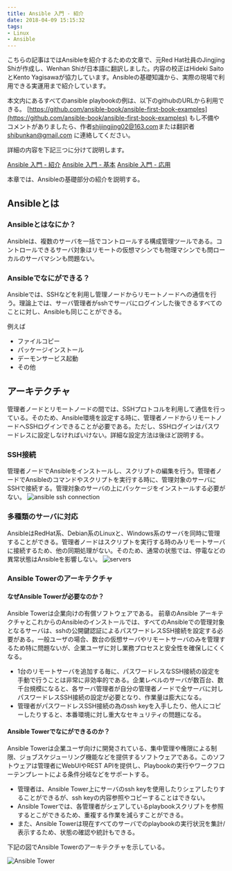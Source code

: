 ```yaml
---
title: Ansible 入門 - 紹介
date: 2018-04-09 15:15:32
tags:
- Linux
- Ansible
---
```


こちらの記事はではAnsibleを紹介するための文章で、元Red Hat社員のJingjing Shiが作成し、Wenhan Shiが日本語に翻訳しました。内容の校正はHideki SaitoとKento Yagisawaが協力しています。Ansibleの基礎知識から、実際の現場で利用できる実運用まで紹介しています。

本文内にあるすべてのansible playbookの例は、以下のgithubのURLから利用できる。
[https://github.com/ansible-book/ansible-first-book-examples](https://github.com/ansible-book/ansible-first-book-examples)
もし不備やコメントがありましたら、作者[shijingjing02@163.com](mailto:shijingjing02@163.com)または翻訳者[shibunkan@gmail.com](mailto:shibunkan@gmail.com) に連絡してください。

詳細の内容を下記三つに分けて説明します。

[Ansible 入門 - 紹介](http://wenhan.blog/2018/04/09/Getting-started-with-Ansible-JP-intro/)
[Ansible 入門 - 基本](http://wenhan.blog/2018/04/09/Getting-started-with-Ansible-JP-basic/)
[Ansible 入門 - 応用](http://wenhan.blog/2018/04/09/Getting-started-with-Ansible-JP-adv/)

本章では、Ansibleの基礎部分の紹介を説明する。

## Ansibleとは

### Ansibleとはなにか？

Ansibleは、複数のサーバを一括でコントロールする構成管理ツールである。コントロールできるサーバ対象はリモートの仮想マシンでも物理マシンでも問ローカルのサーバマシンも問題ない。

### Ansibleでなにができる？

Ansibleでは、SSHなどを利用し管理ノードからリモートノードへの通信を行う。理論上では、サーバ管理者がsshでサーバにログインした後できるすべてのことに対し、Ansibleも同じことができる。

例えば

* ファイルコピー
* パッケージインストール
* デーモンサービス起動
* その他

## アーキテクチャ

管理者ノードとリモートノードの間では、SSHプロトコルを利用して通信を行っている。そのため、Ansible環境を設定する時に、管理者ノードからリモートノードへSSHログインできることが必要である。ただし、SSHログインはパスワードレスに設定しなければいけない。詳細な設定方法は後ほど説明する。

### SSH接続

管理者ノードでAnsibleをインストールし、スクリプトの編集を行う。管理者ノードでAnsibleのコマンドやスクリプトを実行する時に、管理対象のサーバにSSHで接続する。管理対象のサーバの上にパッケージをインストールする必要がない。
![ansible ssh connection](/img/ansible/ansible_0.png)

### 多種類のサーバに対応

AnsibleはRedHat系、Debian系のLinuxと、Windows系のサーバを同時に管理することができる。管理者ノードはスクリプトを実行する時のみリモートサーバに接続するため、他の同期処理がない。そのため、通常の状態では、停電などの異常状態はAnsibleを影響しない。
![servers](/img/ansible/ansible_1.png)

### Ansible Towerのアーキテクチャ

#### なぜAnsible Towerが必要なのか？

Ansible Towerは企業向けの有償ソフトウェアである。
前章のAnsible アーキテクチャとこれからのAnsibleのインストールでは、すべてのAnsibleでの管理対象となるサーバは、sshの公開鍵認証によるパスワードレスSSH接続を設定する必要がある。一般ユーザの場合、数台の仮想サーバやリモートサーバのみを管理するため特に問題ないが、企業ユーザに対し業務プロセスと安全性を確保しにくくなる。

* 1台のリモートサーバを追加する毎に、パスワードレスなSSH接続の設定を手動で行うことは非常に非効率的である。企業レベルのサーバが数百台、数千台規模になると、各サーバ管理者が自分の管理者ノードで全サーバに対しパスワードレスSSH接続の設定が必要となり、作業量は膨大になる。
* 管理者がパスワードレスSSH接続の為のssh keyを入手したり、他人にコピーしたりすると、本番環境に対し重大なセキュリティの問題になる。

#### Ansible Towerでなにができるのか？

Ansible Towerは企業ユーザ向けに開発されている、集中管理や権限による制限、ジョブスケジューリング機能などを提供するソフトウェアである。このソフトウェアは管理者にWebUIやREST APIを提供し、Playbookの実行やワークフローテンプレートによる条件分岐などをサポートする。

* 管理者は、Ansible Tower上にサーバのssh keyを使用したりシェアしたりすることができるが、ssh keyの内容参照やコピーすることはできない。
* Ansible Towerでは、各管理者がシェアしているplaybookスクリプトを参照するとこができるため、重複する作業を減らすことができる。
* また、Ansible Towerは現在すべてのサーバでのplaybookの実行状況を集計/表示するため、状態の確認や統計もできる。

下記の図でAnsible Towerのアーキテクチャを示している。

![Ansible Tower](/img/ansible/ansible_2.png)

